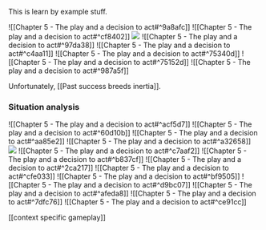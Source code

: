 This is learn by example stuff.

![[Chapter 5 - The play and a decision to act#^9a8afc]]
![[Chapter 5 - The play and a decision to act#^cf8402]]
![](https://miro.medium.com/max/700/1*bwONtn5ZsGEyAwN4wZPYUg.jpeg)
![[Chapter 5 - The play and a decision to act#^97da38]]
![[Chapter 5 - The play and a decision to act#^c4aa11]]
![[Chapter 5 - The play and a decision to act#^75340d]]
![[Chapter 5 - The play and a decision to act#^75152d]]
![[Chapter 5 - The play and a decision to act#^987a5f]]

Unfortunately, [[Past success breeds inertia]]. 

### Situation analysis

![[Chapter 5 - The play and a decision to act#^acf5d7]]
![[Chapter 5 - The play and a decision to act#^60d10b]]
![[Chapter 5 - The play and a decision to act#^aa85e2]]
![[Chapter 5 - The play and a decision to act#^a32658]]
![](https://miro.medium.com/max/700/1*GsMZpqAiO9W0EGLIERL9yQ.jpeg)
![[Chapter 5 - The play and a decision to act#^c7aaf2]]
![[Chapter 5 - The play and a decision to act#^b837cf]]
![[Chapter 5 - The play and a decision to act#^2ca217]]
![[Chapter 5 - The play and a decision to act#^cfe033]]
![[Chapter 5 - The play and a decision to act#^bf9505]]
![[Chapter 5 - The play and a decision to act#^d9bc07]]
![[Chapter 5 - The play and a decision to act#^afeda8]]
![[Chapter 5 - The play and a decision to act#^7dfc76]]
![[Chapter 5 - The play and a decision to act#^ce91cc]]

 [[context specific gameplay]]